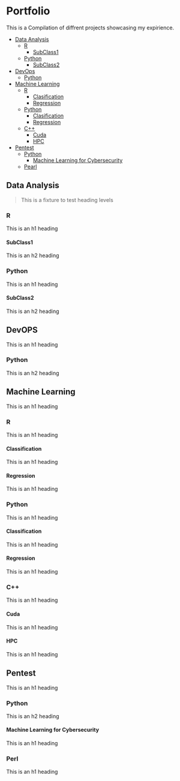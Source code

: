 # Portfolio

This is a Compilation of diffrent projects showcasing my expirience.

- [Data Analysis](#DataAnalysis)
  * [R](#R)
    + [SubClass1](#SubClass1)
  * [Python](#Python)
    + [SubClass2](#SubClass2)
- [DevOps](#devops)
  * [Python](#Python-1)
- [Machine Learning](#Machine-Learning)
  * [R](#R-1)
    + [Clasification](#Classification)
    + [Regression](#Regression)
  * [Python](#Python-2)
    + [Clasification](#Classification-1)
    + [Regression](#Regression-1)
  * [C++](#C++)
    + [Cuda](#Cuda)
    + [HPC](#HPC)
- [Pentest](#Pentest)
  * [Python](#Python-3)
    + [Machine Learning for Cybersecurity](#machine-learning-for-cybersecurity)
  * [Pearl](#Pearl)


## Data Analysis

> This is a fixture to test heading levels

<!-- toc -->

### R

This is an h1 heading

#### SubClass1

This is an h2 heading

### Python

This is an h1 heading

#### SubClass2

This is an h2 heading

## DevOPS

This is an h1 heading

### Python

This is an h2 heading

## Machine Learning
This is an h1 heading

### R
This is an h1 heading

#### Classification
This is an h1 heading

#### Regression
This is an h1 heading

### Python
This is an h1 heading

#### Classification
This is an h1 heading

#### Regression
This is an h1 heading

### C++
This is an h1 heading

#### Cuda
This is an h1 heading

#### HPC
This is an h1 heading

## Pentest

This is an h1 heading

### Python

This is an h2 heading

#### Machine Learning for Cybersecurity
This is an h1 heading

### Perl
This is an h1 heading
